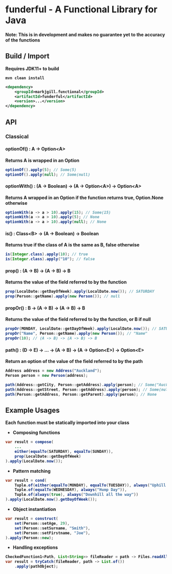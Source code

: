 # funderful - A Functional Library for Java

<b>Note: This is in development and makes no guarantee yet to the accuracy of the functions

## Build / Import
Requires JDK11+ to build

```shell
mvn clean install
```

```xml
<dependency>
    <groupId>markjgill.functional</groupId>
    <artifactId>funderful</artifactId>
    <version>...</version>
</dependency>
```

## API

### Classical

#### optionOf() : A -> Option\<A\>
Returns A is wrapped in an Option
```java
optionOf().apply(5); // Some(5)
optionOf().apply(null); // Some(null)
```

#### optionWith() : (A -> Boolean) -> (A -> Option\<A\>) -> Option\<A\>
Returns A wrapped in an Option if the function returns true, Option.None otherwise
```java
optionWith(a -> a > 10).apply(15); // Some(15)
optionWith(a -> a > 10).apply(5); // None
optionWith(a -> a > 10).apply(null); // None
```

#### is() : Class\<B\> -> (A -> Boolean) -> Boolean
Returns true if the class of A is the same as B, false otherwise
```java
is(Integer.class).apply(10); // true
is(Integer.class).apply("10"); // false
```

#### prop() : (A -> B) -> (A -> B) -> B
Returns the value of the field referred to by the function
```java
prop(LocalDate::getDayOfWeek).apply(LocalDate.now()); // SATURDAY
prop(Person::getName).apply(new Person()); // null
```

#### propOr() : B -> (A -> B) -> (A -> B) -> B
Returns the value of the field referred to by the function, or B if null
```java
propOr(MONDAY, LocalDate::getDayOfWeek).apply(LocalDate.now()); // SATURDAY
propOr("Name", Person::getName).apply(new Person()); // "Name"
propOr(10); // (A -> B) -> (A -> B) -> B
```

#### path() : (D -> E) ->  ... -> (A -> B) -> (A -> Option\<E\>) -> Option\<E\>
Return an option of the value of the field referred to by the path
```java
Address address = new Address("Auckland");
Person person = new Person(address);

path(Address::getCity, Person::getAddress).apply(person); // Some("Auckland")
path(Address::getStreet, Person::getAddress).apply(person); // Some(null)
path(Person::getAddress, Person::getParent).apply(person); // None
```

## Example Usages
Each function must be statically imported into your class

- Composing functions
```java
var result = compose(
    ...
    either(equalTo(SATURDAY), equalTo(SUNDAY)),
    prop(LocalDate::getDayOfWeek)
).apply(LocalDate.now());
```

- Pattern matching
```java
var result = cond(
    Tuple.of(either(equalTo(MONDAY), equalTo(TUESDAY)), always("Uphill Struggle")),
    Tuple.of(equalTo(WEDNESDAY), always("Hump Day")),
    Tuple.of(always(true), always("Downhill all the way"))
).apply(LocalDate.now().getDayOfWeek());
```

- Object instantiation
```java
var result = construct(
    set(Person::setAge, 29),
    set(Person::setSurname, "Smith"),
    set(Person::setFirstname, "Joe"),
).apply(Person::new);
```

- Handling exceptions
```java
CheckedFunction1<Path, List<String>> fileReader = path -> Files.readAllLines(path);
var result = tryCatch(fileReader, path -> List.of())
    .apply(pathObject);
```